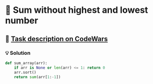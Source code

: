 # 📝 Sum without highest and lowest number

## 🔗 [Task description on CodeWars](https://www.codewars.com/kata/576b93db1129fcf2200001e6)

### 💡 Solution

```python
def sum_array(arr):
    if arr is None or len(arr) <= 1: return 0
    arr.sort()
    return sum(arr[1:-1])
```
